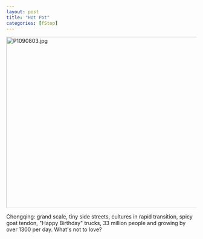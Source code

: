 ```yaml
---
layout: post
title: "Hot Pot"
categories: [fStop]
---
```

<img alt="P1090803.jpg" src="http://www.botzilla.com/blog/pix2008/P1090803.jpg" width="807" height="454" border="0" />

Chongqing: grand scale, tiny side streets, cultures in rapid transition, spicy goat tendon, "Happy Birthday" trucks, 33 million people and growing by over 1300 per day. What's not to love?



